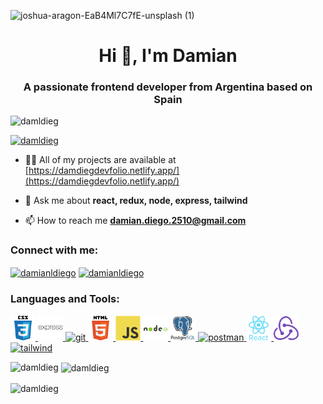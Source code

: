 
![joshua-aragon-EaB4Ml7C7fE-unsplash (1)](https://user-images.githubusercontent.com/52753814/136365438-df2be515-4aba-43ee-b741-8164d744795c.jpg)

<h1 align="center">Hi 👋, I'm Damian</h1>
<h3 align="center">A passionate frontend developer from Argentina based on Spain</h3>

<p align="left"> <img src="https://komarev.com/ghpvc/?username=damldieg&label=Profile%20views&color=0e75b6&style=flat" alt="damldieg" /> </p>

<p align="left"> <a href="https://github.com/ryo-ma/github-profile-trophy"><img src="https://github-profile-trophy.vercel.app/?username=damldieg" alt="damldieg" /></a> </p>

- 👨‍💻 All of my projects are available at [https://damdiegdevfolio.netlify.app/](https://damdiegdevfolio.netlify.app/)

- 💬 Ask me about **react, redux, node, express, tailwind**

- 📫 How to reach me **damian.diego.2510@gmail.com**

<h3 align="left">Connect with me:</h3>
<p align="left">
<a href="https://twitter.com/damianldiego" target="blank"><img align="center" src="https://raw.githubusercontent.com/rahuldkjain/github-profile-readme-generator/master/src/images/icons/Social/twitter.svg" alt="damianldiego" height="30" width="40" /></a>
<a href="https://linkedin.com/in/damianldiego" target="blank"><img align="center" src="https://raw.githubusercontent.com/rahuldkjain/github-profile-readme-generator/master/src/images/icons/Social/linked-in-alt.svg" alt="damianldiego" height="30" width="40" /></a>
</p>

<h3 align="left">Languages and Tools:</h3>
<p align="left"> <a href="https://www.w3schools.com/css/" target="_blank"> <img src="https://raw.githubusercontent.com/devicons/devicon/master/icons/css3/css3-original-wordmark.svg" alt="css3" width="40" height="40"/> </a> <a href="https://expressjs.com" target="_blank"> <img src="https://raw.githubusercontent.com/devicons/devicon/master/icons/express/express-original-wordmark.svg" alt="express" width="40" height="40"/> </a> <a href="https://git-scm.com/" target="_blank"> <img src="https://www.vectorlogo.zone/logos/git-scm/git-scm-icon.svg" alt="git" width="40" height="40"/> </a> <a href="https://www.w3.org/html/" target="_blank"> <img src="https://raw.githubusercontent.com/devicons/devicon/master/icons/html5/html5-original-wordmark.svg" alt="html5" width="40" height="40"/> </a> <a href="https://developer.mozilla.org/en-US/docs/Web/JavaScript" target="_blank"> <img src="https://raw.githubusercontent.com/devicons/devicon/master/icons/javascript/javascript-original.svg" alt="javascript" width="40" height="40"/> </a> <a href="https://nodejs.org" target="_blank"> <img src="https://raw.githubusercontent.com/devicons/devicon/master/icons/nodejs/nodejs-original-wordmark.svg" alt="nodejs" width="40" height="40"/> </a> <a href="https://www.postgresql.org" target="_blank"> <img src="https://raw.githubusercontent.com/devicons/devicon/master/icons/postgresql/postgresql-original-wordmark.svg" alt="postgresql" width="40" height="40"/> </a> <a href="https://postman.com" target="_blank"> <img src="https://www.vectorlogo.zone/logos/getpostman/getpostman-icon.svg" alt="postman" width="40" height="40"/> </a> <a href="https://reactjs.org/" target="_blank"> <img src="https://raw.githubusercontent.com/devicons/devicon/master/icons/react/react-original-wordmark.svg" alt="react" width="40" height="40"/> </a> <a href="https://redux.js.org" target="_blank"> <img src="https://raw.githubusercontent.com/devicons/devicon/master/icons/redux/redux-original.svg" alt="redux" width="40" height="40"/> </a> <a href="https://tailwindcss.com/" target="_blank"> <img src="https://www.vectorlogo.zone/logos/tailwindcss/tailwindcss-icon.svg" alt="tailwind" width="40" height="40"/> </a> </p>

<p><img align="left" src="https://github-readme-stats.vercel.app/api/top-langs?username=damldieg&show_icons=true&locale=en&layout=compact" alt="damldieg" /></p>

<p>&nbsp;<img align="center" src="https://github-readme-stats.vercel.app/api?username=damldieg&show_icons=true&locale=en" alt="damldieg" /></p>

<p><img align="center" src="https://github-readme-streak-stats.herokuapp.com/?user=damldieg&" alt="damldieg" /></p>

